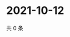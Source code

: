 # 2021-10-12

共 0 条

<!-- BEGIN WEIBO -->
<!-- 最后更新时间 Tue Oct 12 2021 22:00:52 GMT+0800 (China Standard Time) -->

<!-- END WEIBO -->
